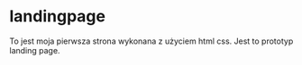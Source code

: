 # landingpage
To jest moja pierwsza strona wykonana z użyciem html css. Jest to prototyp landing page.

